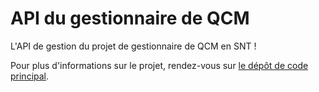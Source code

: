 # API du gestionnaire de QCM
L'API de gestion du projet de gestionnaire de QCM en SNT !

Pour plus d'informations sur le projet, rendez-vous sur [le dépôt de code principal](https://github.com/Bidulman/qcm-app-snt).